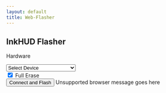 ```yaml
---
layout: default
title: Web-Flasher
---
```


<!-- Load the esp-web-tools script -->
<script type="module" src="./esp-web-tools/install-button.js?module"></script>

<!-- Script to configure esp-web-tools to match our selection -->
<script type="text/javascript" src="./configure-flasher.js"></script>

<!-- Custom styling for this page -->
<link rel="stylesheet" href="./style.css">

<div class="flasher-container">
  <h2 class="flasher-title">InkHUD Flasher</h2>

  <label for="hardwareMenu" class="flasher-label">Hardware</label>
  <div class="dropdown-container">
    <select id="hardwareMenu" onchange="updateFlasherConfig()">
      <option>Select Device</option>
      <option value="Vision_Master_E213">Heltec Vision Master E213</option>
      <option value="Vision_Master_E290">Heltec Vision Master E290</option>
      <option value="Wireless_Paper_V1_1">Heltec Wireless Paper V1.1</option>
      <option value="T-Echo">T-Echo</option> <!-- New option -->
    </select>
  </div>

  <div id="eraseContainer" class="checkbox-container">
    <input id="eraseCheckbox" type="checkbox" checked="true" />
    <label for="eraseCheckbox" class="flasher-label">Full Erase</label>
  </div>

  <!-- Flash Button (Hidden when T-Echo is selected) -->
  <esp-web-install-button id="espWebTools" showLog="true">
    <button slot="activate" id="installButton">Connect and Flash</button>
    <span slot="unsupported" id="unsupportedText">Unsupported browser message goes here</span>
  </esp-web-install-button>

  <!-- Download Button (Shown when T-Echo is selected) -->
<a id="downloadFirmware"
   href="https://harukitoreda.github.io/Meshtastic-Experiments/flasher/firmware/T-Echo/InkHUD_2.5.20_firmware.uf2"
   onclick="showDownloadPopup(); return false;"
   style="display: none;">
  <button id="downloadButton">Download Firmware</button>
</a>
</div>
